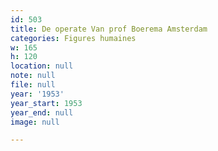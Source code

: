 ```yaml
---
id: 503
title: De operate Van prof Boerema Amsterdam
categories: Figures humaines
w: 165
h: 120
location: null
note: null
file: null
year: '1953'
year_start: 1953
year_end: null
image: null

---
```

